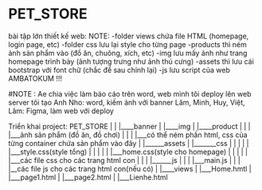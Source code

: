 # PET_STORE
bài tập lớn thiết kế web:
NOTE:
    -folder views chứa file HTML (homepage, login page, etc)
    -folder css lưu lại style cho từng page
    -products thì ném ảnh sản phẩm vào (đồ ăn, chuông, xích, etc)
    -img lưu mấy ảnh như trang homepage trình bày (ảnh tượng trưng như ảnh thú cưng)
    -assets thì lưu cái bootstrap với font chữ (chắc để sau chỉnh lại)
    -js lưu script của web
AMBATOKUM !!!

#NOTE :
Ae chia việc làm báo cáo trên word, web mình tôi deploy lên web server tôi tạo
Anh Nho: word, kiếm ảnh với banner
Lâm, Minh, Huy, Việt, Lâm: Figma, làm web với deploy

Triển khai project:
    PET_STORE
        |
        |
        |____banner
        |
        |____img
        |
        |____product
        |        |
        |        |___ảnh sản phẩm (đồ ăn, đồ chơi)
        |        |
        |        |___có thể ném phần html, css của từng container chứa sản phẩm vào đây
        |
        |______assets
        |        |_______css
        |        |        |
        |        |        |___style.css(style tổng)
        |        |        |
        |        |        |___home.css(style cho homepage)
        |        |        |
        |        |        |___các file css cho các trang html con
        |        |
        |        |______js
        |                |
        |                |___main.js
        |                |
        |                |__các file js cho các trang html con(nếu có)
        |
        |____views
                |
                |___Home.hmtl
                |
                |___page1.html
                |
                |___page2.html
                |
                |___Lienhe.html
